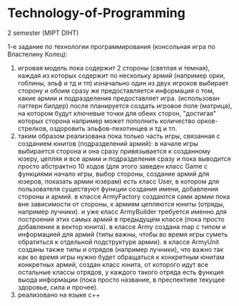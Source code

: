 # Technology-of-Programming
2 semester (MIPT DIHT)

1-е задание по технологии программирования (консольная игра по Властелину Колец):
1. игровая модель пока содержит 2 стороны (светлая и темная),
  каждая из которых содержит по нескольку армий (например орки, гоблины, эльф и тд и тп)
  изначально один из двух игроков выбирает сторону и обоим сразу же предоставляется информация о том, 
  какие армии и подразделения предоставляет игра. (использован паттерн билдер)
  после планируется создать игровое поле (матрица), на котором будут ключевые точки для обеих сторон,
  "достигая" которых сторона например может пополнить количество орков-стрелков, оздоровить эльфов-пехотинцев и тд и тп.
2. таким образом реализована пока только часть игры, связанная с созданием юнитов (подразделений армий):
  в начале игры выбирается сторона и она сразу привязывается к созданному юзеру, цепляя и все армии и подразделения сразу 
  и пока выводится просто абстрактно 10 ходов
  (для этого заведен класс Game с функциями начало игры, выбор стороны, создание армий для юзеров, показать армии юзерам)
  есть класс User, в котором для пользователя существуют функции создания имени, добавления стороны и армий.
  в классе ArmyFactory создаются сами армии пока вне зависимости от стороны, к армиям цепляются юниты (отряды, например лучники).
  и уже класс ArmyBuilder требуется именно для построения этих самых армий в предыдущем классе 
  (пока просто добавление в вектор юнита).
  в классе Army создана map с типом и информацией для армий (типы важны, чтобы во время игры суметь обратиться к отдельной 
  подструктуре армии).
  в классе ArmyUnit созданы также типы и отрядов (например лучники), что важно так как во время игры нужно будет обращаться 
  к конкретным юнитам конкретных армий, создан класс юнита, от которого идут все остальные классы отрядов, 
  у каждого такого отряда есть функция выода информации (пока просто название, в преспективе текущее здоровье, сила и прочее).
3. реализовано на языке с++  
  
